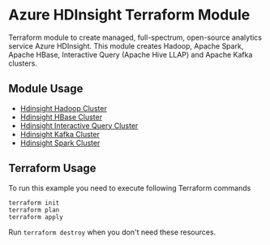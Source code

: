 # Azure HDInsight Terraform Module

Terraform module to create managed, full-spectrum, open-source analytics service Azure HDInsight. This module creates Hadoop, Apache Spark, Apache HBase, Interactive Query (Apache Hive LLAP) and Apache Kafka clusters.

## Module Usage

* [Hdinsight Hadoop Cluster](hdinsight_hadoop_cluster/README.md)
* [Hdinsight HBase Cluster](hdinsight_hbase_cluster/README.md)
* [Hdinsight Interactive Query Cluster](hdinsight_interactive_query_cluster/README.md)
* [Hdinsight Kafka Cluster](hdinsight_kafka_cluster/README.md)
* [Hdinsight Spark Cluster](hdinsight_spark_cluster/README.md)

## Terraform Usage

To run this example you need to execute following Terraform commands

```hcl
terraform init
terraform plan
terraform apply
```

Run `terraform destroy` when you don't need these resources.
